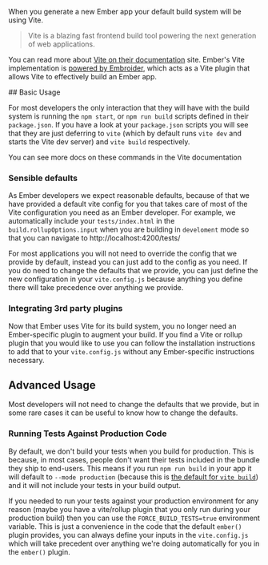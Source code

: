 When you generate a new Ember app your default build system will be using Vite.

> Vite is a blazing fast frontend build tool powering the next generation of web applications.

You can read more about [Vite on their documentation](https://vite.dev/guide/) site. Ember's Vite implementation is [powered by Embroider](https://github.com/embroider-build/embroider), which acts as a Vite plugin that allows Vite to effectively build an Ember app.

## Basic Usage

For most developers the only interaction that they will have with the build system is running the `npm start`, or `npm run build` scripts defined in their `package.json`. If you have a look at your `package.json` scripts you will see that they are just deferring to `vite` (which by default runs `vite dev` and starts the Vite dev server) and `vite build` respectively.

You can see more docs on these commands in the Vite documentation

### Sensible defaults

As Ember developers we expect reasonable defaults, because of that we have provided a default vite config for you that takes care of most of the Vite configuration you need as an Ember developer. For example, we automatically include your `tests/index.html` in the `build.rollupOptions.input` when you are building in `develoment` mode so that you can navigate to http://localhost:4200/tests/ 

For most applications you will not need to override the config that we provide by default, instead you can just add to the config as you need. If you do need to change the defaults that we provide, you can just define the new configuration in your `vite.config.js` because anything you define there will take precedence over anything we provide.


### Integrating 3rd party plugins

Now that Ember uses Vite for its build system, you no longer need an Ember-specific plugin to augment your build. If you find a Vite or rollup plugin that you would like to use you can follow the installation instructions to add that to your `vite.config.js` without any Ember-specific instructions necessary.

## Advanced Usage

Most developers will not need to change the defaults that we provide, but in some rare cases it can be useful to know how to change the defaults.

### Running Tests Against Production Code

By default, we don't build your tests when you build for production. This is because, in most cases, people don't want their tests included in the bundle they ship to end-users. This means if you run `npm run build` in your app it will default to `--mode production` (because this is [the default for `vite build`](https://vite.dev/config/shared-options.html#mode)) and it will not include your tests in your build output.

If you needed to run your tests against your production environment for any reason (maybe you have a vite/rollup plugin that you only run during your production build) then you can use the `FORCE_BUILD_TESTS=true` environment variable. This is just a convenience in the code that the default `ember()` plugin provides, you can always define your inputs in the `vite.config.js` which will take precedent over anything we're doing automatically for you in the `ember()` plugin.
